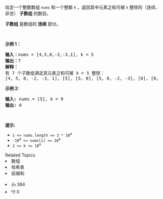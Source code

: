 <p>给定一个整数数组 <code>nums</code>&nbsp;和一个整数 <code>k</code> ，返回其中元素之和可被 <code>k</code>&nbsp;整除的（连续、非空） <strong>子数组</strong> 的数目。</p>

<p><strong>子数组</strong> 是数组的 <strong>连续</strong> 部分。</p>

<p>&nbsp;</p>

<p><strong>示例 1：</strong></p>

<pre>
<strong>输入：</strong>nums = [4,5,0,-2,-3,1], k = 5
<strong>输出：</strong>7
<strong>解释：
</strong>有 7 个子数组满足其元素之和可被 k = 5 整除：
[4, 5, 0, -2, -3, 1], [5], [5, 0], [5, 0, -2, -3], [0], [0, -2, -3], [-2, -3]
</pre>

<p><strong>示例 2:</strong></p>

<pre>
<strong>输入:</strong> nums = [5], k = 9
<strong>输出:</strong> 0
</pre>

<p>&nbsp;</p>

<p><strong>提示:</strong></p>

<ul> 
 <li><code>1 &lt;= nums.length &lt;= 3 * 10<sup>4</sup></code></li> 
 <li><code>-10<sup>4</sup>&nbsp;&lt;= nums[i] &lt;= 10<sup>4</sup></code></li> 
 <li><code>2 &lt;= k &lt;= 10<sup>4</sup></code></li> 
</ul>

<div><div>Related Topics</div><div><li>数组</li><li>哈希表</li><li>前缀和</li></div></div><br><div><li>👍 384</li><li>👎 0</li></div>